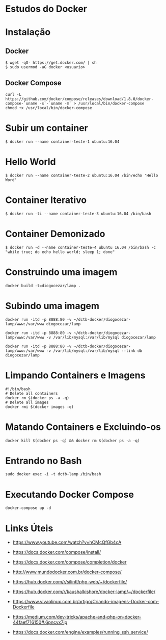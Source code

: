 # Estudos do Docker

# Instalação

## Docker

```
$ wget -qO- https://get.docker.com/ | sh
$ sudo usermod -aG docker <usuario>
```

## Docker Compose

```
curl -L https://github.com/docker/compose/releases/download/1.8.0/docker-compose-`uname -s`-`uname -m` > /usr/local/bin/docker-compose
chmod +x /usr/local/bin/docker-compose
```

# Subir um container

```
$ docker run --name container-teste-1 ubuntu:16.04
```

# Hello World

```
$ docker run --name container-teste-2 ubuntu:16.04 /bin/echo 'Hello Word'
```

# Container Iterativo

```
$ docker run -ti --name container-teste-3 ubuntu:16.04 /bin/bash
```

# Container Demonizado

```
$ docker run -d --name container-teste-4 ubuntu 16.04 /bin/bash -c "while true; do echo hello world; sleep 1; done"
```

# Construindo uma imagem

```
docker build -t=diogocezar/lamp .
```

# Subindo uma imagem

```
docker run -itd -p 8888:80 -v ~/dctb-docker/diogocezar-lamp/www:/var/www diogocezar/lamp
```

```
docker run -itd -p 8888:80 -v ~/dctb-docker/diogocezar-lamp/www:/var/www -v /var/lib/mysql:/var/lib/mysql diogocezar/lamp
```

```
docker run -itd -p 8888:80 -v ~/dctb-docker/diogocezar-lamp/www:/var/www -v /var/lib/mysql:/var/lib/mysql --link db diogocezar/lamp
```

# Limpando Containers e Imagens

```
#!/bin/bash
# Delete all containers
docker rm $(docker ps -a -q)
# Delete all images
docker rmi $(docker images -q)
```

# Matando Containers e Excluindo-os

```
docker kill $(docker ps -q) && docker rm $(docker ps -a -q)
```

# Entrando no Bash

```
sudo docker exec -i -t dctb-lamp /bin/bash
```

# Executando Docker Compose

```
docker-compose up -d
```

# Links Úteis

* https://www.youtube.com/watch?v=hCMcQfGb4cA

* https://docs.docker.com/compose/install/

* https://docs.docker.com/compose/completion/docker

* http://www.mundodocker.com.br/docker-compose/

* https://hub.docker.com/r/silintl/php-web/~/dockerfile/

* https://hub.docker.com/r/kaushalkishore/docker-lamp/~/dockerfile/

* https://www.vivaolinux.com.br/artigo/Criando-imagens-Docker-com-Dockerfile

* https://medium.com/dev-tricks/apache-and-php-on-docker-44faef716150#.6pncvx7ip

* https://docs.docker.com/engine/examples/running_ssh_service/